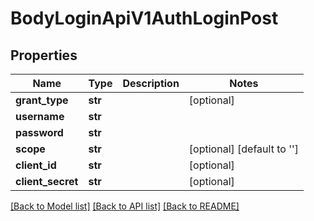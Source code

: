 # BodyLoginApiV1AuthLoginPost

## Properties
Name | Type | Description | Notes
------------ | ------------- | ------------- | -------------
**grant_type** | **str** |  | [optional] 
**username** | **str** |  | 
**password** | **str** |  | 
**scope** | **str** |  | [optional] [default to '']
**client_id** | **str** |  | [optional] 
**client_secret** | **str** |  | [optional] 

[[Back to Model list]](../README.md#documentation-for-models) [[Back to API list]](../README.md#documentation-for-api-endpoints) [[Back to README]](../README.md)

